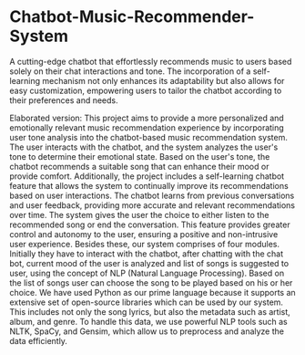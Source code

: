 # Chatbot-Music-Recommender-System
A cutting-edge chatbot that effortlessly recommends music to users based solely on their chat interactions and tone. The incorporation of a self-learning mechanism not only enhances its adaptability but also allows for easy customization, empowering users to tailor the chatbot according to their preferences and needs.

Elaborated version:
This project aims to provide a more personalized and emotionally relevant music recommendation experience by incorporating user tone analysis into the chatbot-based music recommendation system. The user interacts with the chatbot, and the system analyzes the user's tone to determine their emotional state. Based on the user's tone, the chatbot recommends a suitable song that can enhance their mood or provide comfort. Additionally, the project includes a self-learning chatbot feature that allows the system to continually improve its recommendations based on user interactions. The chatbot learns from previous conversations and user feedback, providing more accurate and relevant recommendations over time. The system gives the user the choice to either listen to the recommended song or end the conversation. This feature provides greater control and autonomy to the user, ensuring a positive and non-intrusive user experience. Besides these, our system comprises of four modules. Initially they have to interact with the chatbot, after chatting with the chat bot, current mood of the user is analyzed and list of songs is suggested to user, using the concept of NLP (Natural Language Processing). Based on the list of songs user can choose the song to be played based on his or her choice. We have used Python as our prime language because it supports an extensive set of open-source libraries which can be used by our system. This includes not only the song lyrics, but also the metadata such as artist, album, and genre. To handle this data, we use powerful NLP tools such as NLTK, SpaCy, and Gensim, which allow us to preprocess and analyze the data efficiently.
